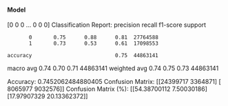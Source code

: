 #### Model
[0 0 0 ... 0 0 0]
Classification Report:
              precision    recall  f1-score   support

           0       0.75      0.88      0.81  27764588
           1       0.73      0.53      0.61  17098553

    accuracy                           0.75  44863141
   macro avg       0.74      0.70      0.71  44863141
weighted avg       0.74      0.75      0.73  44863141

Accuracy: 0.7452062484880405
Confusion Matrix:
[[24399717  3364871]
 [ 8065977  9032576]]
Confusion Matrix (%):
[[54.38700112  7.50030186]
 [17.97907329 20.13362372]]
